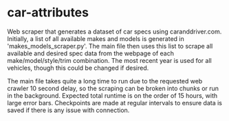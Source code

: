 # car-attributes

Web scraper that generates a dataset of car specs using caranddriver.com. Initially, a list of all available makes and models is generated in 'makes_models_scraper.py'. The main file then uses this list to scrape all available and desired spec data from the webpage of each make/model/style/trim combination. The most recent year is used for all vehicles, though this could be changed if desired.

The main file takes quite a long time to run due to the requested web crawler 10 second delay, so the scraping can be broken into chunks or run in the background. Expected total runtime is on the order of 15 hours, with large error bars. Checkpoints are made at regular intervals to ensure data is saved if there is any issue with connection. 
